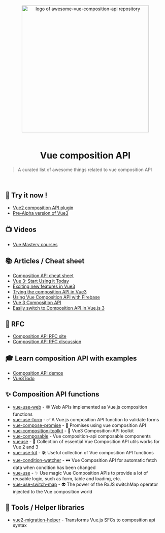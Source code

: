 <p align="center">
  <br>
  <img width="400" src="./awesome-vue.svg" alt="logo of awesome-vue-composition-api repository">
  <br>
  <br>
</p>
<h1 align="center">Vue composition API</h1>


> A curated list of awesome things related to vue composition API

<br>

## 🚀 Try it now !

- [Vue2 composition API plugin](https://github.com/vuejs/composition-api)
- [Pre-Alpha version of Vue3](https://github.com/vuejs/vue-next)

## 📺 Videos

- [Vue Mastery courses](https://www.vuemastery.com/courses/vue-3-essentials/why-the-composition-api/)

## 📚 Articles / Cheat sheet

- [Composition API cheat sheet](https://www.vuemastery.com/vue-3-cheat-sheet/)
- [Vue 3: Start Using it Today](https://www.vuemastery.com/blog/vue-3-start-using-it-today/)
- [Exciting new features in Vue3](https://vueschool.io/articles/vuejs-tutorials/exciting-new-features-in-vue-3/)
- [Trying the composition API in Vue3](https://dev.to/dasdaniel/composition-api-in-vue3-2ob6)
- [Using Vue Composition API with Firebase](https://dev.to/aaronksaunders/using-vue-composition-api-with-firebase-1oib)
- [Vue 3 Composition API](https://rimdev.io/vue-3-composition-api/)
- [Easily switch to Composition API in Vue.js 3](https://vuedose.tips/tips/easily-switch-to-composition-api-in-vuejs-3/)

## 📄 RFC

- [Composition API RFC site](https://vue-composition-api-rfc.netlify.com/)
- [Composition API RFC discussion](https://github.com/vuejs/rfcs/pull/78)

## 🎓 Learn composition API with examples

- [Composition API demos](https://github.com/LinusBorg/composition-api-demos)
- [Vue3Todo](https://github.com/ShetlandJ/Vue3Todo)

## ✨ Composition API functions

- [vue-use-web](https://github.com/logaretm/vue-use-web) - 🕸 Web APIs implemented as Vue.js composition functions
- [vue-use-form](https://github.com/logaretm/vue-use-form) - ✅ A Vue.js composition API function to validate forms
- [vue-compose-promise](https://github.com/posva/vue-compose-promise) - 💝 Promises using vue composition API
- [vue-composition-toolkit](https://github.com/shuidi-fed/vue-composition-toolkit) - 💚 Vue3 Composition-API toolkit
- [vue-composable](https://github.com/pikax/vue-composable) - Vue composition-api composable components
- [vueuse](https://github.com/antfu/vueuse) - 🧰 Collection of essential Vue Composition API utils works for Vue 2 and 3
- [vue-use-kit](https://github.com/microcipcip/vue-use-kit) - 🛠️ Useful collection of Vue composition API functions
- [vue-condition-watcher](https://github.com/runkids/vue-condition-watcher) - 🕶 Vue Composition API for automatic fetch data when condition has been changed
- [vue-use](https://github.com/openfext/vue-use) - ✨ Use magic Vue Composition APIs to provide a lot of reusable logic, such as form, table and loading, etc.
- [vue-use-switch-map](https://github.com/jfet97/vue-use-switch-map) - 👽 The power of the RxJS switchMap operator injected to the Vue composition world

## 🔧 Tools / Helper libraries

- [vue2-migration-helper](https://github.com/mubaidr/vue2-migration-helper) - Transforms Vue.js SFCs to composition api syntax
